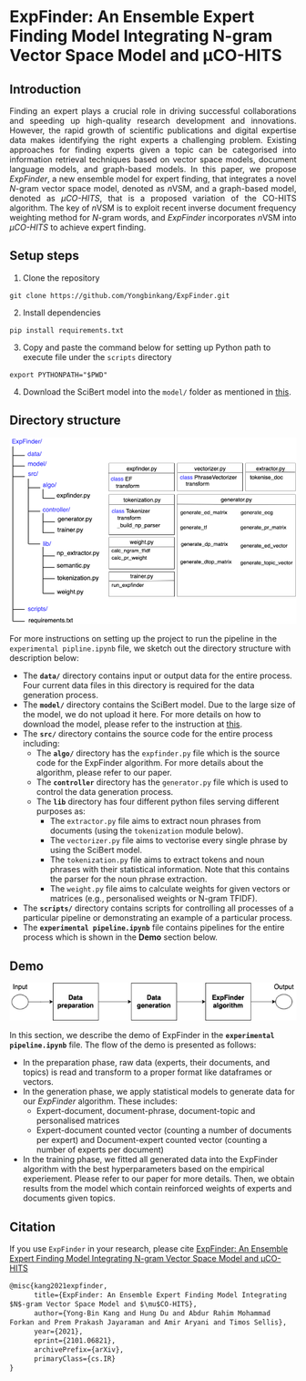 # ExpFinder: An Ensemble Expert Finding Model Integrating N-gram Vector Space Model and μCO-HITS

## Introduction
<p align="justify">
Finding an expert plays a crucial role in driving successful collaborations and speeding up high-quality research development and innovations. However, the rapid growth of scientific publications and digital expertise data makes identifying the right experts a challenging problem. Existing approaches for finding experts given a topic can be categorised into information retrieval techniques based on vector space models, document language models, and graph-based models. In this paper, we propose <i>ExpFinder</i>, a new ensemble model for expert finding, that integrates a novel <i>N</i>-gram vector space model, denoted as <i>n</i>VSM, and a graph-based model, denoted as <i>μCO-HITS</i>, that is a proposed variation of the CO-HITS algorithm. The key of <i>n</i>VSM is to exploit recent inverse document frequency weighting method for <i>N</i>-gram words, and <i>ExpFinder</i> incorporates <i>n</i>VSM into <i>μCO-HITS</i> to achieve expert finding. 
</p>

## Setup steps
1. Clone the repository
```
git clone https://github.com/Yongbinkang/ExpFinder.git
```
2. Install dependencies
```
pip install requirements.txt
```
3. Copy and paste the command below for setting up Python path to execute file under the `scripts` directory
```
export PYTHONPATH="$PWD"
```
4. Download the SciBert model into the `model/` folder as mentioned in [this](https://github.com/Yongbinkang/ExpFinder/tree/main/model).

## Directory structure

![Directory structure](https://github.com/Yongbinkang/ExpFinder/blob/main/images/structure_interface.png)

For more instructions on setting up the project to run the pipeline in the `experimental pipline.ipynb` file, we sketch out the directory structure with description below:

* The __`data/`__ directory contains input or output data for the entire process. Four current data files in this directory is required for the data generation process.
* The __`model/`__ directory contains the SciBert model. Due to the large size of the model, we do not upload it here. For more details on how to download the model, please refer to the instruction at [this](https://github.com/Yongbinkang/ExpFinder/blob/main/model/README.md).
* The __`src/`__ directory contains the source code for the entire process including:
  * The __`algo/`__ directory has the `expfinder.py` file which is the source code for the ExpFinder algorithm. For more details about the algorithm, please refer to our paper.
  * The __`controller`__ directory has the `generator.py` file which is used to control the data generation process.
  * The __`lib`__ directory has four different python files serving different purposes as:
    * The `extractor.py` file aims to extract noun phrases from documents (using the `tokenization` module below).
    * The `vectorizer.py` file aims to vectorise every single phrase by using the SciBert model.
    * The `tokenization.py` file aims to extract tokens and noun phrases with their statistical information. Note that this contains the parser for the noun phrase extraction.
    * The `weight.py` file aims to calculate weights for given vectors or matrices (e.g., personalised weights or N-gram TFIDF).
* The __`scripts/`__ directory contains scripts for controlling all processes of a particular pipeline or demonstrating an example of a particular process.
* The __`experimental pipeline.ipynb`__ file contains pipelines for the entire process which is shown in the __Demo__ section below.

## Demo

![Execution flow](https://github.com/Yongbinkang/ExpFinder/blob/main/images/flow.png)

In this section, we describe the demo of ExpFinder in the __`experimental pipeline.ipynb`__ file. The flow of the demo is presented as follows:

* In the preparation phase, raw data (experts, their documents, and topics) is read and transform to a proper format like dataframes or vectors.
* In the generation phase, we apply statistical models to generate data for our *ExpFinder* algorithm. These includes:
  * Expert-document, document-phrase, document-topic and personalised matrices
  * Expert-document counted vector (counting a number of documents per expert) and Document-expert counted vector (counting a number of experts per document)
* In the training phase, we fitted all generated data into the ExpFinder algorithm with the best hyperparameters based on the empirical experiement. Please refer to our paper for more details. Then, we obtain results from the model which contain reinforced weights of experts and documents given topics.

## Citation

If you use `ExpFinder` in your research, please cite [ExpFinder: An Ensemble Expert Finding Model Integrating N-gram Vector Space Model and μCO-HITS](https://arxiv.org/abs/2101.06821)

```
@misc{kang2021expfinder,
      title={ExpFinder: An Ensemble Expert Finding Model Integrating $N$-gram Vector Space Model and $\mu$CO-HITS}, 
      author={Yong-Bin Kang and Hung Du and Abdur Rahim Mohammad Forkan and Prem Prakash Jayaraman and Amir Aryani and Timos Sellis},
      year={2021},
      eprint={2101.06821},
      archivePrefix={arXiv},
      primaryClass={cs.IR}
}
```

